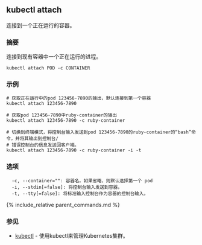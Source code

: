 ---
---

## kubectl attach

连接到一个正在运行的容器。

### 摘要


连接到现有容器中一个正在运行的进程。

```
kubectl attach POD -c CONTAINER
```

### 示例

```
# 获取正在运行中的pod 123456-7890的输出，默认连接到第一个容器
kubectl attach 123456-7890

# 获取pod 123456-7890中ruby-container的输出
kubectl attach 123456-7890 -c ruby-container

# 切换到终端模式，将控制台输入发送到pod 123456-7890的ruby-container的“bash”命令，并将其输出到控制台/
# 错误控制台的信息发送回客户端。
kubectl attach 123456-7890 -c ruby-container -i -t
```

### 选项

```
  -c, --container="": 容器名。如果省略，则默认选择第一个 pod
  -i, --stdin[=false]: 将控制台输入发送到容器。
  -t, --tty[=false]: 将标准输入控制台作为容器的控制台输入。
```

{% include_relative parent_commands.md %}

### 参见

* [kubectl](/docs/user-guide/kubectl/kubectl/)	 - 使用kubectl来管理Kubernetes集群。
